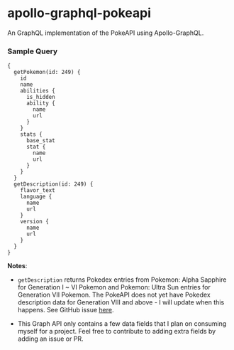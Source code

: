 # apollo-graphql-pokeapi

An GraphQL implementation of the PokeAPI using Apollo-GraphQL.

### Sample Query

```
{
  getPokemon(id: 249) {
    id
    name
    abilities {
      is_hidden
      ability {
        name
        url
      }
    }
    stats {
      base_stat
      stat {
        name
        url
      }
    }
  }
  getDescription(id: 249) {
    flavor_text
    language {
      name
      url
    }
    version {
      name
      url
    }
  }
}
```

**Notes**:

- `getDescription` returns Pokedex entries from Pokemon: Alpha Sapphire for Generation I ~ VI Pokemon and Pokemon: Ultra Sun entries for Generation VII Pokemon. The PokeAPI does not yet have Pokedex description data for Generation VIII and above - I will update when this happens. See GitHub issue [here](https://github.com/PokeAPI/pokeapi/issues/460).

- This Graph API only contains a few data fields that I plan on consuming myself for a project. Feel free to contribute to adding extra fields by adding an issue or PR.
